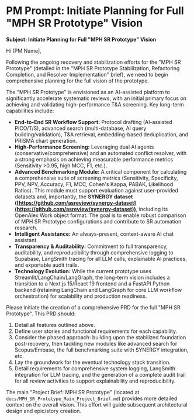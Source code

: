 # PM Prompt: Initiate Planning for Full "MPH SR Prototype" Vision

**Subject: Initiate Planning for Full "MPH SR Prototype" Vision**

Hi [PM Name],

Following the ongoing recovery and stabilization efforts for the "MPH SR Prototype" (detailed in the "MPH SR Prototype Stabilization, Refactoring Completion, and Resolver Implementation" brief), we need to begin comprehensive planning for the full vision of the prototype.

The "MPH SR Prototype" is envisioned as an AI-assisted platform to significantly accelerate systematic reviews, with an initial primary focus on achieving and validating high-performance T&A screening. Key long-term capabilities include:

*   **End-to-End SR Workflow Support:** Protocol drafting (AI-assisted PICO/T/S), advanced search (multi-database, AI query building/validation), T&A retrieval, embedding-based deduplication, and PRISMA chart generation.
*   **High-Performance Screening:** Leveraging dual AI agents (conservative/comprehensive) and an automated conflict resolver, with a strong emphasis on achieving measurable performance metrics (Sensitivity >0.95, high MCC, F1, etc.).
*   **Advanced Benchmarking Module:** A critical component for calculating a comprehensive suite of screening metrics (Sensitivity, Specificity, PPV, NPV, Accuracy, F1, MCC, Cohen\'s Kappa, PABAK, Likelihood Ratios). This module must support evaluation against user-provided datasets and, importantly, the **SYNERGY dataset ([https://github.com/asreview/synergy-dataset](https://github.com/asreview/synergy-dataset))**, including its OpenAlex Work object format. The goal is to enable robust comparison of MPH SR Prototype configurations and contribute to SR automation research.
*   **Intelligent Assistance:** An always-present, context-aware AI chat assistant.
*   **Transparency & Auditability:** Commitment to full transparency, auditability, and reproducibility through comprehensive logging to Supabase, LangSmith tracing for all LLM calls, explainable AI practices, and exportable audit trails.
*   **Technology Evolution:** While the current prototype uses Streamlit/LangChain/LangGraph, the long-term vision includes a transition to a Next.js 15/React 19 frontend and a FastAPI Python backend (retaining LangChain and LangGraph for core LLM workflow orchestration) for scalability and production readiness.

Please initiate the creation of a comprehensive PRD for the full "MPH SR Prototype". This PRD should:
1.  Detail all features outlined above.
2.  Define user stories and functional requirements for each capability.
3.  Consider the phased approach: building upon the stabilized foundation post-recovery, then tackling new modules like advanced search for Scopus/Embase, the full benchmarking suite with SYNERGY integration, etc.
4.  Lay the groundwork for the eventual technology stack transition.
5.  Detail requirements for comprehensive system logging, LangSmith integration for LLM tracing, and the generation of a complete audit trail for all review activities to support explainability and reproducibility.

The main "Project Brief: MPH SR Prototype" (located at `docs/MPH_SR_Prototype_Main_Project_Brief.md`) provides more detailed context on the overall vision. This effort will guide subsequent architectural design and epic/story creation. 